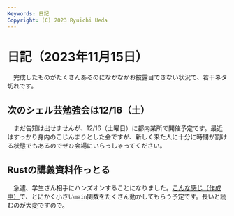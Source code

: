 ```yaml
---
Keywords: 日記
Copyright: (C) 2023 Ryuichi Ueda
---
```


# 日記（2023年11月15日）

　完成したものがたくさんあるのになかなかお披露目できない状況で、若干ネタ切れです。

## 次のシェル芸勉強会は12/16（土）

　まだ告知は出せませんが、12/16（土曜日）に都内某所で開催予定です。最近はすっかり身内のこじんまりとした会ですが、新しく来た人に十分に時間が割ける状態でもあるのでぜひ会場にいらっしゃってください。

## Rustの講義資料作っとる

　急遽、学生さん相手にハンズオンすることになりました。[こんな感じ（作成中）](https://ryuichiueda.github.io/my_slides/rust/lesson1.html#/)で、とにかく小さい`main`関数をたくさん動かしてもらう予定です。長いと読むのが大変ですので。

